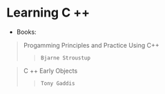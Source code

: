 # Learning C ++
- Books: 
> Progamming Principles and Practice Using C++ <br>
>> `Bjarne Stroustup`<br>

> C ++ Early Objects<br>
>> `Tony Gaddis`